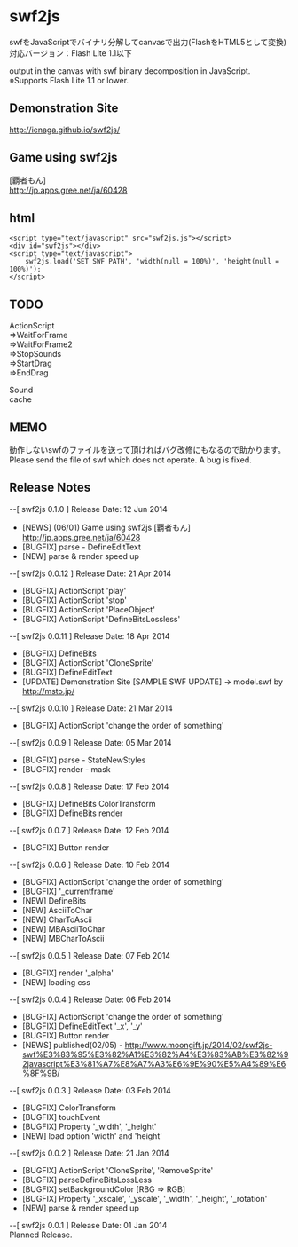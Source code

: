 swf2js
======
swfをJavaScriptでバイナリ分解してcanvasで出力(FlashをHTML5として変換)  
対応バージョン：Flash Lite 1.1以下  
  
output in the canvas with swf binary decomposition in JavaScript.  
※Supports Flash Lite 1.1 or lower.  


Demonstration Site
------
http://ienaga.github.io/swf2js/  


Game using swf2js
------
[覇者もん]  
http://jp.apps.gree.net/ja/60428  



html
------
    <script type="text/javascript" src="swf2js.js"></script>  
    <div id="swf2js"></div>  
    <script type="text/javascript">  
        swf2js.load('SET SWF PATH', 'width(null = 100%)', 'height(null = 100%)');  
    </script>  


TODO
-------
ActionScript  
⇒WaitForFrame  
⇒WaitForFrame2  
⇒StopSounds  
⇒StartDrag  
⇒EndDrag  

Sound  
cache  


MEMO
-------
動作しないswfのファイルを送って頂ければバグ改修にもなるので助かります。  
Please send the file of swf which does not operate. A bug is fixed.  


Release Notes  
-------
--[ swf2js 0.1.0 ] Release Date: 12 Jun 2014  
* [NEWS] (06/01) Game using swf2js [覇者もん] http://jp.apps.gree.net/ja/60428  
* [BUGFIX] parse - DefineEditText  
* [NEW] parse & render speed up  


--[ swf2js 0.0.12 ] Release Date: 21 Apr 2014  
* [BUGFIX] ActionScript 'play'  
* [BUGFIX] ActionScript 'stop'  
* [BUGFIX] ActionScript 'PlaceObject'  
* [BUGFIX] ActionScript 'DefineBitsLossless'  


--[ swf2js 0.0.11 ] Release Date: 18 Apr 2014  
* [BUGFIX] DefineBits  
* [BUGFIX] ActionScript 'CloneSprite'  
* [BUGFIX] DefineEditText  
* [UPDATE] Demonstration Site [SAMPLE SWF UPDATE] -> model.swf by http://msto.jp/


--[ swf2js 0.0.10 ] Release Date: 21 Mar 2014  
* [BUGFIX] ActionScript 'change the order of something'  


--[ swf2js 0.0.9 ] Release Date: 05 Mar 2014  
* [BUGFIX] parse - StateNewStyles  
* [BUGFIX] render - mask  


--[ swf2js 0.0.8 ] Release Date: 17 Feb 2014  
* [BUGFIX] DefineBits ColorTransform  
* [BUGFIX] DefineBits render  


--[ swf2js 0.0.7 ] Release Date: 12 Feb 2014  
* [BUGFIX] Button render  


--[ swf2js 0.0.6 ] Release Date: 10 Feb 2014  
* [BUGFIX] ActionScript 'change the order of something'  
* [BUGFIX] '_currentframe'  
* [NEW] DefineBits  
* [NEW] AsciiToChar  
* [NEW] CharToAscii  
* [NEW] MBAsciiToChar  
* [NEW] MBCharToAscii  


--[ swf2js 0.0.5 ] Release Date: 07 Feb 2014  
* [BUGFIX] render '_alpha'  
* [NEW] loading css  


--[ swf2js 0.0.4 ] Release Date: 06 Feb 2014  
* [BUGFIX] ActionScript 'change the order of something'  
* [BUGFIX] DefineEditText '_x', '_y'  
* [BUGFIX] Button render  
* [NEWS] published(02/05) - http://www.moongift.jp/2014/02/swf2js-swf%E3%83%95%E3%82%A1%E3%82%A4%E3%83%AB%E3%82%92javascript%E3%81%A7%E8%A7%A3%E6%9E%90%E5%A4%89%E6%8F%9B/  


--[ swf2js 0.0.3 ] Release Date: 03 Feb 2014  
* [BUGFIX] ColorTransform  
* [BUGFIX] touchEvent  
* [BUGFIX] Property '_width', '_height'  
* [NEW] load option 'width' and 'height'  


--[ swf2js 0.0.2 ] Release Date: 21 Jan 2014  
* [BUGFIX] ActionScript 'CloneSprite', 'RemoveSprite'  
* [BUGFIX] parseDefineBitsLossLess  
* [BUGFIX] setBackgroundColor [RBG => RGB]  
* [BUGFIX] Property '_xscale', '_yscale', '_width', '_height', '_rotation'  
* [NEW] parse & render speed up  


--[ swf2js 0.0.1 ] Release Date: 01 Jan 2014  
Planned Release.
